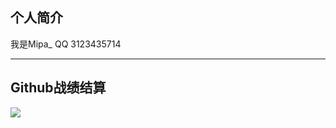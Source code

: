 <!--
  这是一个彩蛋
-->
## 个人简介  
我是Mipa_
QQ 3123435714
***
## Github战绩结算
<a href="https://github.com/Mipa1234">
  <img src="https://github-readme-stats.vercel.app/api/?username=Mipa1234&theme=github_dark&show_icons=true" />
</a>
